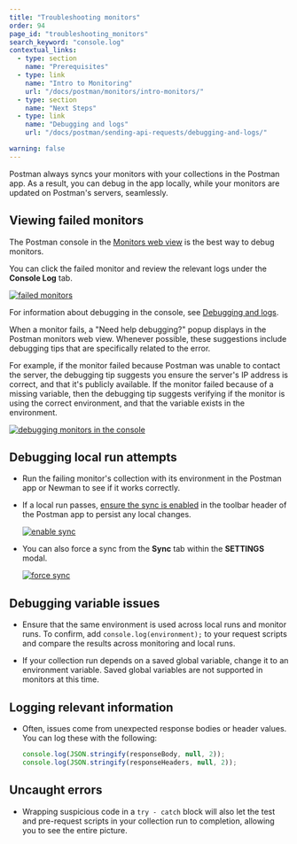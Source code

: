 ```yaml
---
title: "Troubleshooting monitors"
order: 94
page_id: "troubleshooting_monitors"
search_keyword: "console.log"
contextual_links:
  - type: section
    name: "Prerequisites"
  - type: link
    name: "Intro to Monitoring"
    url: "/docs/postman/monitors/intro-monitors/"
  - type: section
    name: "Next Steps"
  - type: link
    name: "Debugging and logs"
    url: "/docs/postman/sending-api-requests/debugging-and-logs/"

warning: false
---
```


Postman always syncs your monitors with your collections in the Postman app. As a result, you can debug in the app locally, while your monitors are updated on Postman's servers, seamlessly.

## Viewing failed monitors

The Postman console in the [Monitors web view](https://monitor.getpostman.com) is the best way to debug monitors.

You can click the failed monitor and review the relevant logs under the **Console Log** tab.

[![failed monitors](https://assets.postman.com/postman-docs/WS-monitor-failed-1.png)](https://assets.postman.com/postman-docs/WS-monitor-failed-1.png)

For information about debugging in the console, see [Debugging and logs](/docs/postman/sending-api-requests/debugging-and-logs/).

When a monitor fails, a "Need help debugging?" popup displays in the Postman monitors web view. Whenever possible, these suggestions include debugging tips that are specifically related to the error.

For example, if the monitor failed because Postman was unable to contact the server, the debugging tip suggests you ensure the server's IP address is correct, and that it's publicly available.  If the monitor failed because of a missing variable, then the debugging tip suggests verifying if the monitor is using the correct environment, and that the variable exists in the environment.

[![debugging monitors in the console](https://assets.postman.com/postman-docs/WS-monitoring-debugging-1.png)](https://assets.postman.com/postman-docs/WS-monitoring-debugging-1.png)

## Debugging local run attempts

* Run the failing monitor's collection with its environment in the Postman app or Newman to see if it works correctly.
* If a local run passes, [ensure the sync is enabled](/docs/postman/launching-postman/syncing/) in the toolbar header of the Postman app to persist any local changes.  

    [![enable sync](https://assets.postman.com/postman-docs/Header_Toolbar_New_Sync.png)](https://assets.postman.com/postman-docs/Header_Toolbar_New_Sync.png)

* You can also force a sync from the **Sync** tab within the **SETTINGS** modal.  

    [![force sync](https://assets.postman.com/postman-docs/59046046.png)](https://assets.postman.com/postman-docs/59046046.png)

## Debugging variable issues

* Ensure that the same environment is used across local runs and monitor runs. To confirm, add ``console.log(environment);`` to your request scripts and compare the results across monitoring and local runs.

* If your collection run depends on a saved global variable, change it to an environment variable. Saved global variables are not supported in monitors at this time.

## Logging relevant information

* Often, issues come from unexpected response bodies or header values. You can log these with the following:

    ```js
    console.log(JSON.stringify(responseBody, null, 2));
    console.log(JSON.stringify(responseHeaders, null, 2));
    ```

## Uncaught errors

* Wrapping suspicious code in a ``try - catch`` block will also let the test and pre-request scripts in your collection run to completion, allowing you to see the entire picture.
